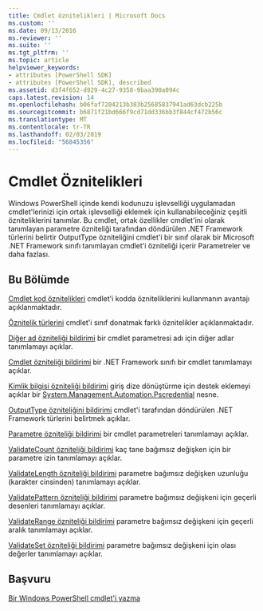 ```yaml
---
title: Cmdlet öznitelikleri | Microsoft Docs
ms.custom: ''
ms.date: 09/13/2016
ms.reviewer: ''
ms.suite: ''
ms.tgt_pltfrm: ''
ms.topic: article
helpviewer_keywords:
- attributes [PowerShell SDK]
- attributes [PowerShell SDK], described
ms.assetid: d3f4f652-d929-4c27-9358-9baa390a094c
caps.latest.revision: 14
ms.openlocfilehash: b06faf7204213b383b25685837941ad63dcb225b
ms.sourcegitcommit: b6871f21bd666f9cd71dd336bb3f844cf472b56c
ms.translationtype: MT
ms.contentlocale: tr-TR
ms.lasthandoff: 02/03/2019
ms.locfileid: "56845356"
---
```

# <a name="cmdlet-attributes"></a>Cmdlet Öznitelikleri

Windows PowerShell içinde kendi kodunuzu işlevselliği uygulamadan cmdlet'lerinizi için ortak işlevselliği eklemek için kullanabileceğiniz çeşitli özniteliklerini tanımlar. Bu cmdlet, ortak özellikler cmdlet'ini olarak tanımlayan parametre özniteliği tarafından döndürülen .NET Framework türlerini belirtir OutputType özniteliğini cmdlet'i bir sınıf olarak bir Microsoft .NET Framework sınıfı tanımlayan cmdlet'i özniteliği içerir Parametreler ve daha fazlası.

## <a name="in-this-section"></a>Bu Bölümde

[Cmdlet kod öznitelikleri](./attributes-in-cmdlet-code.md) cmdlet'i kodda özniteliklerini kullanmanın avantajı açıklanmaktadır.

[Öznitelik türlerini](./attribute-types.md) cmdlet'i sınıf donatmak farklı öznitelikler açıklanmaktadır.

[Diğer ad özniteliği bildirimi](./alias-attribute-declaration.md) bir cmdlet parametresi adı için diğer adlar tanımlamayı açıklar.

[Cmdlet özniteliği bildirimi](./cmdlet-attribute-declaration.md) bir .NET Framework sınıfı bir cmdlet tanımlamayı açıklar.

[Kimlik bilgisi özniteliği bildirimi](./credential-attribute-declaration.md) giriş dize dönüştürme için destek eklemeyi açıklar bir [System.Management.Automation.Pscredential](/dotnet/api/System.Management.Automation.PSCredential) nesne.

[OutputType özniteliğini bildirimi](./outputtype-attribute-declaration.md) cmdlet'i tarafından döndürülen .NET Framework türlerini belirtmek açıklar.

[Parametre özniteliği bildirimi](./parameter-attribute-declaration.md) bir cmdlet parametreleri tanımlamayı açıklar.

[ValidateCount özniteliği bildirimi](./validatecount-attribute-declaration.md) kaç tane bağımsız değişken için bir parametre izin tanımlamayı açıklar.

[ValidateLength özniteliği bildirimi](./validatelength-attribute-declaration.md) parametre bağımsız değişken uzunluğu (karakter cinsinden) tanımlamayı açıklar.

[ValidatePattern özniteliği bildirimi](./validatepattern-attribute-declaration.md) parametre bağımsız değişkeni için geçerli desenleri tanımlamayı açıklar.

[ValidateRange özniteliği bildirimi](./validaterange-attribute-declaration.md) parametre bağımsız değişkeni için geçerli aralık tanımlamayı açıklar.

[ValidateSet özniteliği bildirimi](./validateset-attribute-declaration.md) parametre bağımsız değişkeni için olası değerler tanımlamayı açıklar.

## <a name="reference"></a>Başvuru

[Bir Windows PowerShell cmdlet'i yazma](./writing-a-windows-powershell-cmdlet.md)
